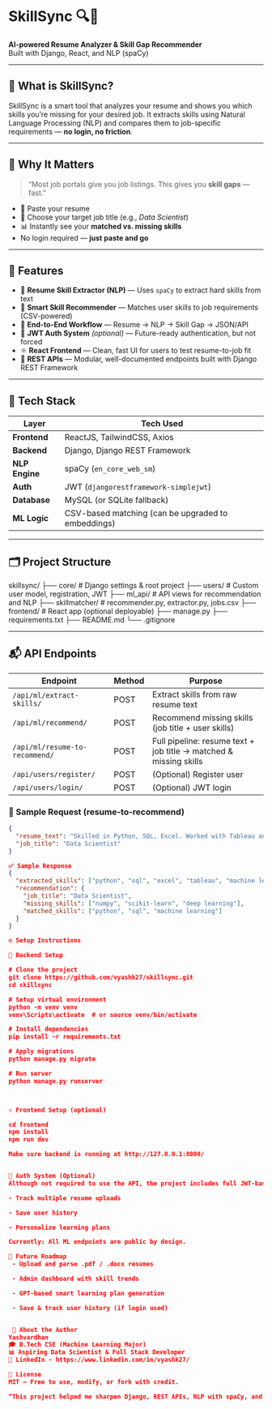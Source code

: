 # SkillSync 🔍🚀

**AI-powered Resume Analyzer & Skill Gap Recommender**  
Built with Django, React, and NLP (spaCy)

---

## 🎯 What is SkillSync?

SkillSync is a smart tool that analyzes your resume and shows you which skills you’re missing for your desired job. It extracts skills using Natural Language Processing (NLP) and compares them to job-specific requirements — **no login, no friction**.

---

## 🧠 Why It Matters

> “Most job portals give you job listings. This gives you **skill gaps** — fast.”

- 🧾 Paste your resume
- 🎯 Choose your target job title (e.g., *Data Scientist*)
- 📊 Instantly see your **matched vs. missing skills**
- No login required — **just paste and go**

---

## 🚀 Features

- 📄 **Resume Skill Extractor (NLP)** — Uses `spaCy` to extract hard skills from text
- 🧠 **Smart Skill Recommender** — Matches user skills to job requirements (CSV-powered)
- 🔁 **End-to-End Workflow** — Resume → NLP → Skill Gap → JSON/API
- 🔐 **JWT Auth System** *(optional)* — Future-ready authentication, but not forced
- ⚛️ **React Frontend** — Clean, fast UI for users to test resume-to-job fit
- 🔌 **REST APIs** — Modular, well-documented endpoints built with Django REST Framework

---

## 🧰 Tech Stack

| Layer       | Tech Used |
|-------------|-----------|
| **Frontend** | ReactJS, TailwindCSS, Axios |
| **Backend**  | Django, Django REST Framework |
| **NLP Engine** | spaCy (`en_core_web_sm`) |
| **Auth**     | JWT (`djangorestframework-simplejwt`) |
| **Database** | MySQL (or SQLite fallback) |
| **ML Logic** | CSV-based matching (can be upgraded to embeddings)

---

## 🗂 Project Structure
skillsync/
├── core/ # Django settings & root project
├── users/ # Custom user model, registration, JWT
├── ml_api/ # API views for recommendation and NLP
├── skillmatcher/ # recommender.py, extractor.py, jobs.csv
├── frontend/ # React app (optional deployable)
├── manage.py
├── requirements.txt
├── README.md
└── .gitignore


---

## 📬 API Endpoints

| Endpoint | Method | Purpose |
|----------|--------|---------|
| `/api/ml/extract-skills/` | POST | Extract skills from raw resume text |
| `/api/ml/recommend/` | POST | Recommend missing skills (job title + user skills) |
| `/api/ml/resume-to-recommend/` | POST | Full pipeline: resume text + job title → matched & missing skills |
| `/api/users/register/` | POST | (Optional) Register user |
| `/api/users/login/` | POST | (Optional) JWT login |

### 🧪 Sample Request (resume-to-recommend)

```json
{
  "resume_text": "Skilled in Python, SQL, Excel. Worked with Tableau and ML models.",
  "job_title": "Data Scientist"
}

✅ Sample Response
{
  "extracted_skills": ["python", "sql", "excel", "tableau", "machine learning"],
  "recommendation": {
    "job_title": "Data Scientist",
    "missing_skills": ["numpy", "scikit-learn", "deep learning"],
    "matched_skills": ["python", "sql", "machine learning"]
  }
}

⚙️ Setup Instructions

🔧 Backend Setup

# Clone the project
git clone https://github.com/vyashk27/skillsync.git
cd skillsync

# Setup virtual environment
python -m venv venv
venv\Scripts\activate  # or source venv/bin/activate

# Install dependencies
pip install -r requirements.txt

# Apply migrations
python manage.py migrate

# Run server
python manage.py runserver



⚛️ Frontend Setup (optional)

cd frontend
npm install
npm run dev

Make sure backend is running at http://127.0.0.1:8000/


🔐 Auth System (Optional)
Although not required to use the API, the project includes full JWT-based login/register functionality. Useful if you want to:

- Track multiple resume uploads

- Save user history

- Personalize learning plans

Currently: All ML endpoints are public by design.

🎯 Future Roadmap
 - Upload and parse .pdf / .docx resumes

 - Admin dashboard with skill trends

 - GPT-based smart learning plan generation

 - Save & track user history (if login used)


 👤 About the Author
Yashvardhan
🎓 B.Tech CSE (Machine Learning Major)
📊 Aspiring Data Scientist & Full Stack Developer
🔗 LinkedIn - https://www.linkedin.com/in/vyashk27/

📝 License
MIT — Free to use, modify, or fork with credit.

“This project helped me sharpen Django, REST APIs, NLP with spaCy, and frontend integration with React — and it’s production-ready too.” — Yashvardhan